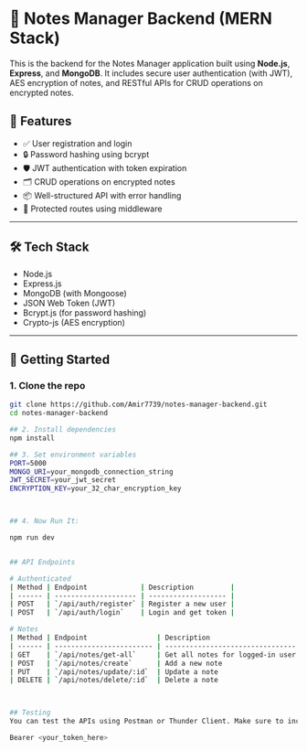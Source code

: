 # 📝 Notes Manager Backend (MERN Stack)

This is the backend for the Notes Manager application built using **Node.js**, **Express**, and **MongoDB**. It includes secure user authentication (with JWT), AES encryption of notes, and RESTful APIs for CRUD operations on encrypted notes.

## 🔐 Features

- ✅ User registration and login
- 🔒 Password hashing using bcrypt
- 🛡️ JWT authentication with token expiration
- 🗂️ CRUD operations on encrypted notes
- 📦 Well-structured API with error handling
- 🧪 Protected routes using middleware

---

## 🛠️ Tech Stack

- Node.js
- Express.js
- MongoDB (with Mongoose)
- JSON Web Token (JWT)
- Bcrypt.js (for password hashing)
- Crypto-js (AES encryption)

---

## 🚀 Getting Started

### 1. Clone the repo

```bash
git clone https://github.com/Amir7739/notes-manager-backend.git
cd notes-manager-backend

## 2. Install dependencies
npm install

## 3. Set environment variables
PORT=5000
MONGO_URI=your_mongodb_connection_string
JWT_SECRET=your_jwt_secret
ENCRYPTION_KEY=your_32_char_encryption_key



## 4. Now Run It:

npm run dev


## API Endpoints

# Authenticated
| Method | Endpoint             | Description         |
| ------ | -------------------- | ------------------- |
| POST   | `/api/auth/register` | Register a new user |
| POST   | `/api/auth/login`    | Login and get token |

# Notes
| Method | Endpoint                 | Description                              |
| ------ | ------------------------ | --------------------------------         |
| GET    | `/api/notes/get-all`     | Get all notes for logged-in user         |
| POST   | `/api/notes/create`      | Add a new note                           |
| PUT    | `/api/notes/update/:id`  | Update a note                            |
| DELETE | `/api/notes/delete/:id`  | Delete a note                            |



## Testing
You can test the APIs using Postman or Thunder Client. Make sure to include the Authorization header as:

Bearer <your_token_here>


```
